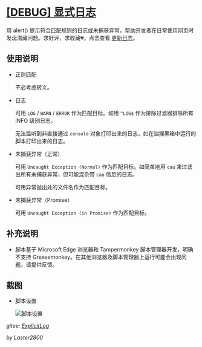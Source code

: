 # [[DEBUG] 显式日志](https://greasyfork.org/zh-CN/scripts/429521)

用 alert() 提示符合匹配规则的日志或未捕获异常，帮助开发者在日常使用网页时发现潜藏问题。求好评，求收藏💔。点击查看 [更新日志](https://gitee.com/liangjiancang/userscript/blob/master/script/ExplicitLog/changelog.md)。

## 使用说明

* 正则匹配

  不必考虑转义。

* 日志

  可用 `LOG` / `WARN` / `ERROR` 作为匹配目标。如用 `^LOG$` 作为排除过滤器排除所有 INFO 级别日志。

  无法监听到非直接通过 `console` 对象打印出来的日志，如在油猴黑箱中运行的脚本打印出来的日志。

* 未捕获异常（正常）

  可用 `Uncaught Exception (Normal)` 作为匹配目标。如简单地用 `cau` 来过滤出所有未捕获异常，但可能混杂带 `cau` 信息的日志。

  可用异常抛出处的文件名作为匹配目标。

* 未捕获异常（Promise）

  可用 `Uncaught Exception (in Promise)` 作为匹配目标。

## 补充说明

* 脚本基于 Microsoft Edge 浏览器和 Tampermonkey 脚本管理器开发，明确不支持 Greasemonkey。在其他浏览器及脚本管理器上运行可能会出现问题，请提供反馈。

## 截图

* 脚本设置

    ![脚本设置](https://gitee.com/liangjiancang/userscript/raw/master/script/ExplicitLog/screenshot/脚本设置.png)

*gitee: [ExplicitLog](https://gitee.com/liangjiancang/userscript/tree/master/script/ExplicitLog)*

*by Laster2800*
